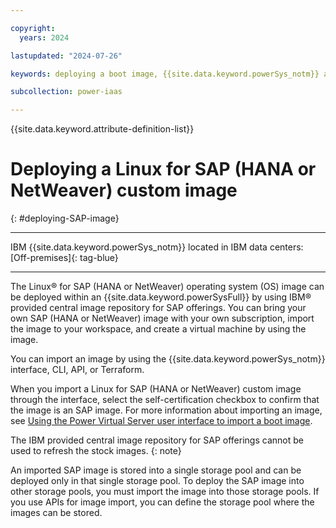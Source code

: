 ```yaml
---

copyright:
  years: 2024

lastupdated: "2024-07-26"

keywords: deploying a boot image, {{site.data.keyword.powerSys_notm}} as a service, private cloud, how-to

subcollection: power-iaas

---
```


{{site.data.keyword.attribute-definition-list}}

# Deploying a Linux for SAP (HANA or NetWeaver) custom image
{: #deploying-SAP-image}

---

IBM {{site.data.keyword.powerSys_notm}} located in IBM data centers: [Off-premises]{: tag-blue}

---

The Linux&reg; for SAP (HANA or NetWeaver) operating system (OS) image can be deployed within an {{site.data.keyword.powerSysFull}} by using IBM&reg; provided central image repository for SAP offerings. You can bring your own SAP (HANA or NetWeaver) image with your own subscription, import the image to your workspace, and create a virtual machine by using the image.


You can import an image by using the {{site.data.keyword.powerSys_notm}} interface, CLI, API, or Terraform.

When you import a Linux for SAP (HANA or NetWeaver) custom image through the interface, select the self-certification checkbox to confirm that the image is an SAP image. For more information about importing an image, see [Using the Power Virtual Server user interface to import a boot image](/docs/power-iaas?topic=power-iaas-importing-boot-image#console-import-image).



The IBM provided central image repository for SAP offerings cannot be used to refresh the stock images.
{: note}

An imported SAP image is stored into a single storage pool and can be deployed only in that single storage pool. To deploy the SAP image into other storage pools, you must import the image into those storage pools. If you use APIs for image import, you can define the storage pool where the images can be stored.




